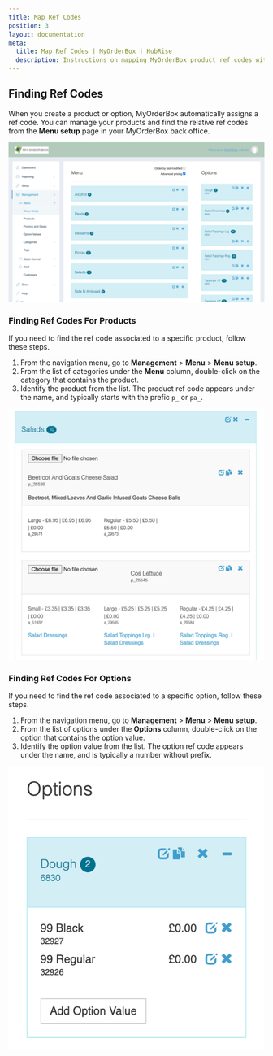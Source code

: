 ```yaml
---
title: Map Ref Codes
position: 3
layout: documentation
meta:
  title: Map Ref Codes | MyOrderBox | HubRise
  description: Instructions on mapping MyOrderBox product ref codes with other apps after connecting your EPOS with HubRise. Connect apps and synchronise your data.
---
```


## Finding Ref Codes

When you create a product or option, MyOrderBox automatically assigns a ref code.
You can manage your products and find the relative ref codes from the **Menu setup** page in your MyOrderBox back office.

![The Menu setup page in MyOrderBox back office](../images/003-en-myorderbox-menu-setup.png)

### Finding Ref Codes For Products

If you need to find the ref code associated to a specific product, follow these steps.

1. From the navigation menu, go to **Management** > **Menu** > **Menu setup**.
1. From the list of categories under the **Menu** column, double-click on the category that contains the product.
1. Identify the product from the list. The product ref code appears under the name, and typically starts with the prefic `p_` or `pa_`.

![Finding product ref codes in MyOrderBox back office](../images/004-en-myorderbox-product-ref.png)

### Finding Ref Codes For Options

If you need to find the ref code associated to a specific option, follow these steps.

1. From the navigation menu, go to **Management** > **Menu** > **Menu setup**.
1. From the list of options under the **Options** column, double-click on the option that contains the option value.
1. Identify the option value from the list. The option ref code appears under the name, and is typically a number without prefix.

![Finding option ref codes in MyOrderBox back office](../images/005-en-myorderbox-option-ref.png)